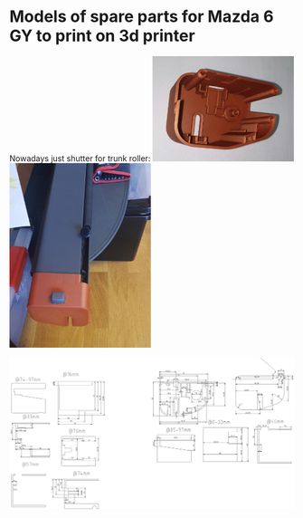 # Models of spare parts for Mazda 6 GY to print on 3d printer

Nowadays just shutter for trunk roller:
<img alt="Trunk rolller shutter" src="docs/img/trunk_roller_shutter.jpg" width="250px"/>
<img alt="Mounted trunk rolller shutter" src="docs/img/trunk_roller_shutter_mounted.jpg" width="250px"/>


<img alt="Mounted trunk rolller shutter" src="docs/img/trunk_roller_shutter.png"/>
